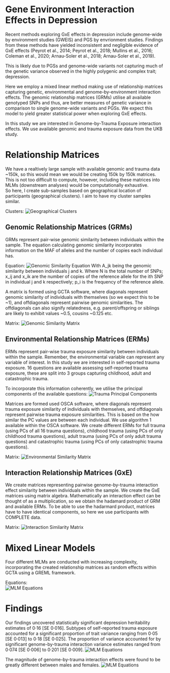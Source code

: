 # Gene Environment Interaction Effects in Depression  

Recent methods exploring GxE effects in depression include genome-wide by environment studies (GWEIS) and PGS by envrionment studies.
Findings from these methods have yielded inconsistent and negligible evidence of GxE effects (Peyrot et al., 2014; Peyrot et al., 2018; Mullins et al., 2016; Coleman et al., 2020; Arnau-Soler et al., 2018; Arnau-Soler et al., 2019).

This is likely due to PGSs and genome-wide variants not capturing much of the genetic variance observed in the highly polygenic and complex trait; depression.

Here we employ a mixed linear method making use of relationship matrices capturing genetic, environmental and genome-by-environment interaction effects. The genomic relationship matrices (GRMs) utilise all available genotyped SNPs and thus, are better measures of genetic variance in comparison to single genome-wide variants and PGSs. We expect this model to yield greater statistical power when exploring GxE effects.  

In this study we are interested in Genome-by-Trauma Exposure interaction effects. We use available genomic and trauma exposure data from the UKB study. 

# Relationship Matrices  

We have a realtively large sample with available genomic and trauma data ~150k, so this would mean we would be creating 150k by 150k matrices. This is not too difficult to compute, however, including these matrices into MLMs (downstream analyses) would be computationally exhaustive.  
So here, I create sub-samples based on geographical location of participants (geographical clusters). I aim to have my cluster samples similar.  

Clusters: 
![Geographical Clusters](GxE_Github_Images/Slide2.PNG)  

## Genomic Relationship Matrices (GRMs)  

GRMs represent pair-wise genomic similarity between individuals within the sample. The equation calculating genomic similarity incorporates information on the MAF of alleles and the number of copies each individual has. 

Equation: 
![Genomic Similarity Equation](GxE_Github_Images/Slide3.PNG)
With A_jk being the genomic similarity between individuals j and k. Where N is the total number of SNPs; x_ij and x_ik are the number of copies of the reference allele for the ith SNP in individual j and k respectively; p_i is the frequency of the reference allele.

A matrix is formed using GCTA software, where diagonals represent genomic similarity of individuals with themselves (so we expect this to be ~1), and offdiagonals represent pairwise genomic similarities. The offdiagonals can also signify relatedness, e.g. parent/offspring or siblings are likely to exhibit values ~0.5, cousins ~0.125 etc.  

Matrix:
![Genomic Similarity Matrix](GxE_Github_Images/Slide4.PNG)

## Environmental Relationship Matrices (ERMs)  

ERMs represent pair-wise trauma exposure similarity between individuals within the sample. Remember, the environmental variable can represent any variable of interest. In this study we are interested in self-reported trauma exposure. 16 questions are available assessing self-reported trauma exposure, these are split into 3 groups capturing childhood, adult and catastrophic trauma.  

To incorporate this information coherently, we utilise the principal components of the available questions: 
![Trauma Principal Components](GxE_Github_Images/Slide5.PNG)

Matrices are formed used OSCA software, where diagonals represent trauma exposure similarity of individuals with themselves, and offdiagonals represent pairwise trauma exposure similarities. This is based on the how similar the PC values are between each individual. We use algorithm 1 available within the OSCA software. We create different ERMs for full trauma (using PCs of all 16 trauma questions), childhood trauma (using PCs of only childhood trauma questions), adult trauma (using PCs of only adult trauma questions) and catastrophic trauma (using PCs of only catastrophic trauma questions). 

Matrix:
![Environmental Similarity Matrix](GxE_Github_Images/Slide6.PNG)

## Interaction Relationship Matrices (GxE)  

We create matrices representing pairwise genome-by-trauma interaction effect similarity between individuals within the sample. We create the GxE matrices using matrix algebra. Mathematically an interaction effect can be thought of as a multiplication, so we obtain the hadamard product of GRM and available ERMs. To be able to use the hadarmard product, matrices have to have identical components, so here we use participants with COMPLETE data.  

Matrix:
![Interaction Similarity Matrix](GxE_Github_Images/Slide7.PNG)

# Mixed Linear Models  

Four different MLMs are conducted with increasing complexity, incorporating the created relationship matrices as random effects within GCTA using a GREML framework.  

Equations:  
![MLM Equations](GxE_Github_Images/Slide8.PNG)

# Findings
Our findings uncovered statistically significant depression heritability estimates of 0·16 [SE 0·016]. Subtypes of self-reported trauma exposure accounted for a significant proportion of trait variance ranging from 0·05 [SE 0·013] to 0·18 [SE 0·025]. The proportion of variance accounted for by significant genome-by-trauma interaction variance estimates ranged from 0·074 [SE 0·006] to 0·201 [SE 0·009].
![MLM Equations](GxE_Github_Images/Slide9.PNG)

The magnitude of genome-by-trauma interaction effects were found to be greatly different between males and females.
![MLM Equations](GxE_Github_Images/Slide10.PNG)
